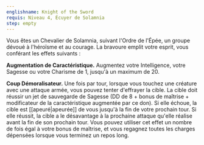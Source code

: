 ```yaml
---
englishname: Knight of the Sword
requis: Niveau 4, Écuyer de Solamnia
step: empty
---
```

Vous êtes un Chevalier de Solamnia, suivant l'Ordre de l'Épée, un groupe dévoué à l'héroïsme et au courage. La bravoure emplit votre esprit, vous conférant les effets suivants :

**Augmentation de Caractéristique.** Augmentez votre Intelligence, votre Sagesse ou votre Charisme de 1, jusqu'à un maximum de 20.

**Coup Démoralisateur.** Une fois par tour, lorsque vous touchez une créature avec une attaque armée, vous pouvez tenter d'effrayer la cible. La cible doit réussir un jet de sauvegarde de Sagesse (DD de 8 + bonus de maîtrise + modificateur de la caractéristique augmentée par ce don). Si elle échoue, la cible est [[apeuré|apeurée]] de vous jusqu'à la fin de votre prochain tour. Si elle réussit, la cible a le désavantage à la prochaine attaque qu'elle réalise avant la fin de son prochain tour. Vous pouvez utiliser cet effet un nombre de fois égal à votre bonus de maîtrise, et vous regagnez toutes les charges dépensées lorsque vous terminez un repos long.
